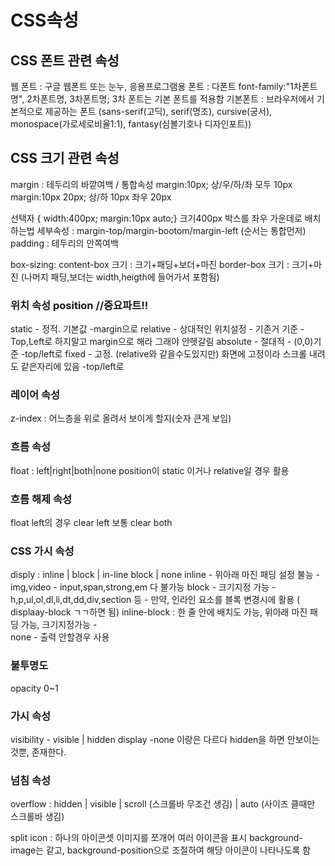 # CSS속성
## CSS 폰트 관련 속성 
웹 폰트 : 구글 웹폰트 또는 눈누, 응용프로그램용 폰트 : 다폰트
font-family:"1차폰트명", 2차폰트명, 3차폰트명;
3차 폰트는 기본 폰트를 적용함
기본폰트 : 브라우저에서 기본적으로 제공하는 폰트
(sans-serif(고딕), serif(명조), cursive(궁서), monospace(가로세로비율1:1), fantasy(심볼기호나 디자인포트))

## CSS 크기 관련 속성
margin : 테두리의 바깥여백 / 통합속성
margin:10px; 상/우/하/좌 모두 10px
margin:10px 20px; 상/하 10px 좌우 20px

선택자 { width:400px; margin:10px auto;} 크기400px 박스를 좌우 가운데로 배치하는법
세부속성 : margin-top/margin-bootom/margin-left (순서는 통합먼저)
padding : 테두리의 안쪽여백

box-sizing:
content-box 크기 : 크기+패딩+보더+마진
border-box 크기 : 크기+마진 (나머지 패딩,보더는 width,heigth에 들어가서 포함됨)

### 위치 속성 position  //중요파트!!
static - 정적. 기본값 -margin으로
relative - 상대적인 위치설정 - 기존거 기준 - Top,Left로 하지말고 margin으로 해라 그래야 안헷갈림
absolute - 절대적 - (0,0)기준 -top/left로
fixed - 고정. (relative와 같을수도있지만) 화면에 고정이라 스크롤 내려도 같은자리에 있음 -top/left로

### 레이어 속성
z-index : 어느층을 위로 올려서 보이게 할지(숫자 큰게 보임)

### 흐름 속성
float : left|right|both|none
position이 static 이거나  relative일 경우 활용

### 흐름 해제 속성
float left의 경우 clear left
보통 clear both

### CSS 가시 속성
disply : inline | block | in-line block | none
inline  - 위아래 마진 패딩 설정 불능
        - img,video 
        - input,span,strong,em 다 불가능
block   - 크기지정 가능
        - h,p,ul,ol,dl,li,dt,dd,div,section 등
        - 만약, 인라인 요소를 블록 변경시에 활용 ( displaay-block ㄱㄱ하면 됨)
inline-block : 한 줄 안에 배치도 가능, 위아래 마진 패딩 가능, 크기지정가능        -    
none - 출력 안할경우 사용

### 불투명도
opacity 0~1

### 가시 속성
visibility - visible | hidden
display -none 이랑은 다르다 hidden을 하면 안보이는것뿐, 존재한다.

### 넘침 속성
overflow : hidden | visible | scroll (스크롤바 무조건 생김) | auto (사이즈 클때만 스크롤바 생김) 


split icon : 하나의 아이콘셋 이미지를 쪼개어 여러 아이콘을 표시 
        background-image는 같고, background-position으로 조절하여 해당 아이콘이 나타나도록 함












